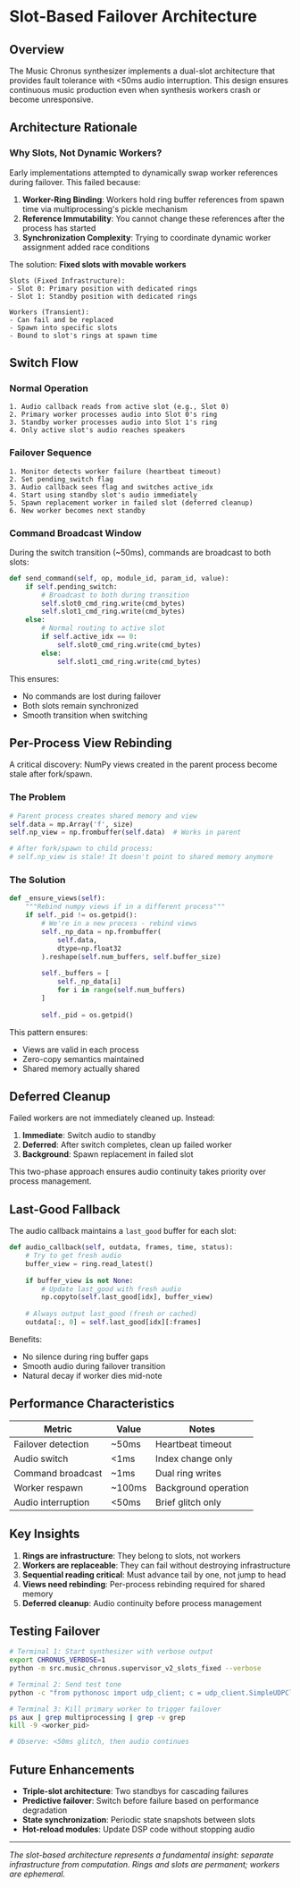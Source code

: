 # Slot-Based Failover Architecture

## Overview

The Music Chronus synthesizer implements a dual-slot architecture that provides fault tolerance with <50ms audio interruption. This design ensures continuous music production even when synthesis workers crash or become unresponsive.

## Architecture Rationale

### Why Slots, Not Dynamic Workers?

Early implementations attempted to dynamically swap worker references during failover. This failed because:

1. **Worker-Ring Binding**: Workers hold ring buffer references from spawn time via multiprocessing's pickle mechanism
2. **Reference Immutability**: You cannot change these references after the process has started
3. **Synchronization Complexity**: Trying to coordinate dynamic worker assignment added race conditions

The solution: **Fixed slots with movable workers**

```
Slots (Fixed Infrastructure):
- Slot 0: Primary position with dedicated rings
- Slot 1: Standby position with dedicated rings

Workers (Transient):
- Can fail and be replaced
- Spawn into specific slots
- Bound to slot's rings at spawn time
```

## Switch Flow

### Normal Operation
```
1. Audio callback reads from active slot (e.g., Slot 0)
2. Primary worker processes audio into Slot 0's ring
3. Standby worker processes audio into Slot 1's ring
4. Only active slot's audio reaches speakers
```

### Failover Sequence
```
1. Monitor detects worker failure (heartbeat timeout)
2. Set pending_switch flag
3. Audio callback sees flag and switches active_idx
4. Start using standby slot's audio immediately
5. Spawn replacement worker in failed slot (deferred cleanup)
6. New worker becomes next standby
```

### Command Broadcast Window

During the switch transition (~50ms), commands are broadcast to both slots:

```python
def send_command(self, op, module_id, param_id, value):
    if self.pending_switch:
        # Broadcast to both during transition
        self.slot0_cmd_ring.write(cmd_bytes)
        self.slot1_cmd_ring.write(cmd_bytes)
    else:
        # Normal routing to active slot
        if self.active_idx == 0:
            self.slot0_cmd_ring.write(cmd_bytes)
        else:
            self.slot1_cmd_ring.write(cmd_bytes)
```

This ensures:
- No commands are lost during failover
- Both slots remain synchronized
- Smooth transition when switching

## Per-Process View Rebinding

A critical discovery: NumPy views created in the parent process become stale after fork/spawn.

### The Problem
```python
# Parent process creates shared memory and view
self.data = mp.Array('f', size)
self.np_view = np.frombuffer(self.data)  # Works in parent

# After fork/spawn to child process:
# self.np_view is stale! It doesn't point to shared memory anymore
```

### The Solution
```python
def _ensure_views(self):
    """Rebind numpy views if in a different process"""
    if self._pid != os.getpid():
        # We're in a new process - rebind views
        self._np_data = np.frombuffer(
            self.data, 
            dtype=np.float32
        ).reshape(self.num_buffers, self.buffer_size)
        
        self._buffers = [
            self._np_data[i] 
            for i in range(self.num_buffers)
        ]
        
        self._pid = os.getpid()
```

This pattern ensures:
- Views are valid in each process
- Zero-copy semantics maintained
- Shared memory actually shared

## Deferred Cleanup

Failed workers are not immediately cleaned up. Instead:

1. **Immediate**: Switch audio to standby
2. **Deferred**: After switch completes, clean up failed worker
3. **Background**: Spawn replacement in failed slot

This two-phase approach ensures audio continuity takes priority over process management.

## Last-Good Fallback

The audio callback maintains a `last_good` buffer for each slot:

```python
def audio_callback(self, outdata, frames, time, status):
    # Try to get fresh audio
    buffer_view = ring.read_latest()
    
    if buffer_view is not None:
        # Update last_good with fresh audio
        np.copyto(self.last_good[idx], buffer_view)
    
    # Always output last_good (fresh or cached)
    outdata[:, 0] = self.last_good[idx][:frames]
```

Benefits:
- No silence during ring buffer gaps
- Smooth audio during failover transition
- Natural decay if worker dies mid-note

## Performance Characteristics

| Metric | Value | Notes |
|--------|-------|-------|
| Failover detection | ~50ms | Heartbeat timeout |
| Audio switch | <1ms | Index change only |
| Command broadcast | ~1ms | Dual ring writes |
| Worker respawn | ~100ms | Background operation |
| Audio interruption | <50ms | Brief glitch only |

## Key Insights

1. **Rings are infrastructure**: They belong to slots, not workers
2. **Workers are replaceable**: They can fail without destroying infrastructure  
3. **Sequential reading critical**: Must advance tail by one, not jump to head
4. **Views need rebinding**: Per-process rebinding required for shared memory
5. **Deferred cleanup**: Audio continuity before process management

## Testing Failover

```bash
# Terminal 1: Start synthesizer with verbose output
export CHRONUS_VERBOSE=1
python -m src.music_chronus.supervisor_v2_slots_fixed --verbose

# Terminal 2: Send test tone
python -c "from pythonosc import udp_client; c = udp_client.SimpleUDPClient('127.0.0.1', 5005); c.send_message('/test', [])"

# Terminal 3: Kill primary worker to trigger failover
ps aux | grep multiprocessing | grep -v grep
kill -9 <worker_pid>

# Observe: <50ms glitch, then audio continues
```

## Future Enhancements

- **Triple-slot architecture**: Two standbys for cascading failures
- **Predictive failover**: Switch before failure based on performance degradation
- **State synchronization**: Periodic state snapshots between slots
- **Hot-reload modules**: Update DSP code without stopping audio

---

*The slot-based architecture represents a fundamental insight: separate infrastructure from computation. Rings and slots are permanent; workers are ephemeral.*